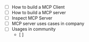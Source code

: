 - [ ] How to build a MCP Client
- [ ] How to build a MCP server
- [ ] Inspect MCP Server
- [ ] MCP server uses cases in company
- [ ] Usages in community
	- [ ] 